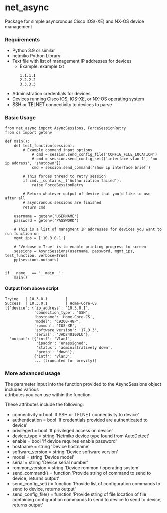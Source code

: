 # net_async
Package for simple asyncronous Cisco IOS(-XE) and NX-OS device management
### Requirements
- Python 3.9 or similar
- netmiko Python Library
- Text file with list of management IP addresses for devices
  - Example: example.txt
    ```
    1.1.1.1
    2.2.2.2
    3.3.3.3
    ```
- Administration credentials for devices
- Devices running Cisco IOS, IOS-XE, or NX-OS operating system
- SSH or TELNET connectivity to devices to parse
### Basic Usage
```
from net_async import AsyncSessions, ForceSessionRetry
from os import getenv

def main():
    def test_function(session):
        # Example command input options
            # cmd = session.send_config_file('CONFIG_FILE_LOCATION')
            # cmd = session.send_config_set(['interface vlan 1', 'no ip address', 'shutdown'])
            cmd = session.send_command('show ip interface brief')
            
        # This forces thread to retry session
        if cmd.__contains__('Authorization failed'):
            raise ForceSessionRetry
            
        # Return whatever output of device that you'd like to use after all
        # asyncronous sessions are finished
        return cmd

    username = getenv('USERNAME')
    password = getenv('PASSWORD')
    
    # This is a list of managment IP addresses for devices you want to run function on
    mgmt_ips = ['10.3.0.1']
    
    # 'Verbose = True' is to enable printing progress to screen
    sessions = AsyncSessions(username, password, mgmt_ips, test_function, verbose=True)
    pp(sessions.outputs)


if __name__ == '__main__':
    main()

```
#### Output from above script
```
Trying   | 10.3.0.1        |
Success  | 10.3.0.1        | Home-Core-CS
[{'device': {'ip_address': '10.3.0.1',
             'connection_type': 'SSH',
             'hostname': 'Home-Core-CS',
             'model': 'C9200-48P',
             'rommon': 'IOS-XE',
             'software_version': '17.3.3',
             'serial': 'JAD240100LU'},
  'output': [{'intf': 'Vlan1',
              'ipaddr': 'unassigned',
              'status': 'administratively down',
              'proto': 'down'},
             {'intf': 'Vlan3',
             ... (truncated for brevity)]
```
### More advanced usage
The parameter input into the function provided to the AsyncSessions object includes various  
attributes you can use within the function.  

These attributes include the following:  
- connectivity = bool 'If SSH or TELNET connectivity to device'  
- authentication = bool 'If credentials provided are authenticated to device'  
- privileged = bool 'If privileged access on device'  
- device_type = string 'Netmiko device type found from AutoDetect'  
- enable = bool 'If device requires enable password'  
- hostname = string 'Device hostname'  
- software_version = string 'Device software version'  
- model = string 'Device model'  
- serial = string 'Device serial number'  
- rommon_version = string 'Device rommon / operating system'  
- send_command() = function 'Provide string of command to send to device, returns output'  
- send_config_set() = function 'Provide list of configuration commands to send to device, returns output'  
- send_config_file() = function 'Provide string of file location of file containing configuration commands to send to device to send to device, returns output'  